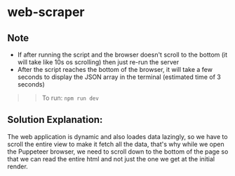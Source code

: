 # web-scraper

## Note
- If after running the script and the browser doesn't scroll to the bottom (it will take like 10s os scrolling) then just re-run the server
- After the script reaches the bottom of the browser, it will take a few seconds to display the JSON array in the terminal (estimated time of 3 seconds)

>> To run: `npm run dev`

## Solution Explanation:

The web application is dynamic and also loades data lazingly, so we have to scroll the entire view to make it fetch all the data, that's why while we open the Puppeteer browser, we need to scroll down to the bottom of the page so that we can read the entire html and not just the one we get at the initial render.
